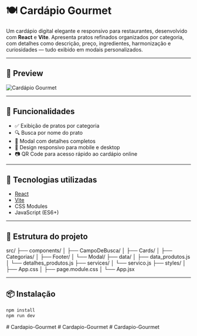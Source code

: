 # 🍽️ Cardápio Gourmet

Um cardápio digital elegante e responsivo para restaurantes, desenvolvido com **React** e **Vite**. Apresenta pratos refinados organizados por categoria, com detalhes como descrição, preço, ingredientes, harmonização e curiosidades — tudo exibido em modais personalizados.

---

## 📸 Preview

![Cardápio Gourmet](https://via.placeholder.com/800x400?text=Preview+do+Card%C3%A1pio)

---

## 🚀 Funcionalidades

-   ✅ Exibição de pratos por categoria
-   🔍 Busca por nome do prato
-   🧾 Modal com detalhes completos
-   📱 Design responsivo para mobile e desktop
-   📷 QR Code para acesso rápido ao cardápio online

---

## 🧪 Tecnologias utilizadas

-   [React](https://reactjs.org/)
-   [Vite](https://vitejs.dev/)
-   CSS Modules
-   JavaScript (ES6+)

---

## 📁 Estrutura do projeto

src/ ├── components/ │ ├── CampoDeBusca/ │ ├── Cards/ │ ├── Categorias/ │ ├── Footer/ │ └── Modal/ ├── data/ │ ├── data_produtos.js │ └── detalhes_produtos.js ├── services/ │ └── servico.js ├── styles/ │ ├── App.css │ ├── page.module.css │ └── App.jsx

---

## 📦 Instalação

```bash
npm install
npm run dev


```
#   C a r d a p i o - G o u r m e t  
 #   C a r d a p i o - G o u r m e t  
 #   C a r d a p i o - G o u r m e t  
 
